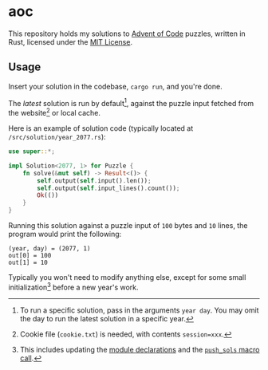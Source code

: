 # aoc

This repository holds my solutions to [Advent of Code](https://adventofcode.com/) puzzles, written in Rust, licensed under the [MIT License](/LICENSE).

## Usage

Insert your solution in the codebase, `cargo run`, and you're done.

The *latest* solution is run by default[^1], against the puzzle input fetched from the website[^2] or local cache.

Here is an example of solution code (typically located at `/src/solution/year_2077.rs`):

```rust
use super::*;

impl Solution<2077, 1> for Puzzle {
    fn solve(&mut self) -> Result<()> {
        self.output(self.input().len());
        self.output(self.input_lines().count());
        Ok(())
    }
}
```

Running this solution against a puzzle input of `100` bytes and `10` lines, the program would print the following:

```text
(year, day) = (2077, 1)
out[0] = 100
out[1] = 10
```

Typically you won't need to modify anything else, except for some small initialization[^3] before a new year's work.

[^1]: To run a specific solution, pass in the arguments `year day`.
You may omit the day to run the latest solution in a specific year.
[^2]: Cookie file (`cookie.txt`) is needed, with contents `session=xxx`.
[^3]: This includes updating the [module declarations][1] and the [`push_sols` macro call][2].

[1]: https://github.com/yescallop/aoc/blob/f245504b312fea9e9dbd71268f0e585276c9998d/src/solution.rs#L17
[2]: https://github.com/yescallop/aoc/blob/f245504b312fea9e9dbd71268f0e585276c9998d/src/dynamic.rs#L52
